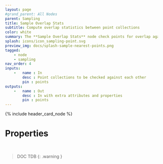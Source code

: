 ```yaml
---
layout: page
#grand_parent: All Nodes
parent: Sampling
title: Sample Overlap Stats
subtitle: Compute overlap statistics between point collections
color: white
summary: The **Sample Overlap Stats** node check points for overlap against other collections.
splash: icons/icon_sampling-point.svg
preview_img: docs/splash-sample-nearest-points.png
tagged: 
    - node
    - sampling
nav_order: 4
inputs:
    -   name : In
        desc : Point collections to be checked against each other
        pin : points
outputs:
    -   name : Out
        desc : In with extra attributes and properties
        pin : points
---
```


{% include header_card_node %}

# Properties
<br>

> DOC TDB
{: .warning }